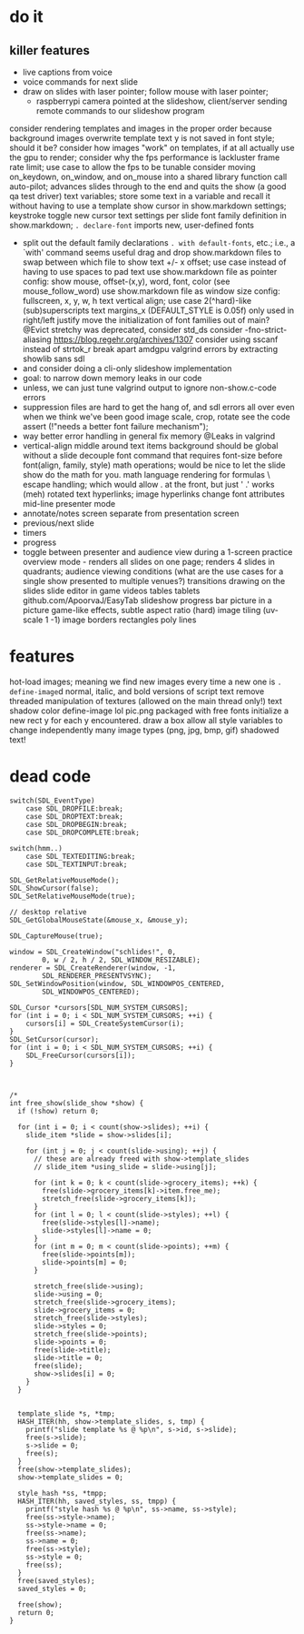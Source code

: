 # do it

## killer features
- live captions from voice
- voice commands for next slide
- draw on slides with laser pointer; follow mouse with laser pointer;
  - raspberrypi camera pointed at the slideshow, client/server sending remote commands to our slideshow program

consider rendering templates and images in the proper order because background images overwrite template text
y is not saved in font style; should it be?
consider how images "work" on templates, if at all
actually use the gpu to render; consider why the fps performance is lackluster
frame rate limit; use case to allow the fps to be tunable
consider moving on_keydown, on_window, and on_mouse into a shared library function call
auto-pilot; advances slides through to the end and quits the show (a good qa test driver)
text variables; store some text in a variable and recall it without having to use a template
show cursor in show.markdown settings; keystroke toggle
new cursor text settings per slide
font family definition in show.markdown; `. declare-font` imports new, user-defined fonts
  - split out the default family declarations `. with default-fonts`, etc.; i.e., a `with' command seems useful
drag and drop show.markdown files to swap between which file to show
text +/- x offset; use case instead of having to use spaces to pad text
use show.markdown file as pointer config: show mouse, offset-(x,y), word, font, color (see mouse_follow_word)
use show.markdown file as window size config: fullscreen, x, y, w, h
text vertical align; use case 2(^hard)-like (sub)superscripts
text margins_x (DEFAULT_STYLE is 0.05f) only used in right/left justify
move the initialization of font families out of main? @Evict
stretchy was deprecated, consider std_ds
consider -fno-strict-aliasing https://blog.regehr.org/archives/1307
consider using sscanf instead of strtok_r
break apart amdgpu valgrind errors by extracting showlib sans sdl
  - and consider doing a cli-only slideshow implementation 
  - goal: to narrow down memory leaks in our code
  - unless, we can just tune valgrind output to ignore non-show.c-code errors
  - suppression files are hard to get the hang of,
    and sdl errors all over even when we think we've been good
image scale, crop, rotate
see the code assert (!"needs a better font failure mechanism");
- way better error handling in general
fix memory @Leaks in valgrind
- vertical-align middle around text items
background should be global without a slide
decouple font command that requires font-size before font(align, family, style)
math operations; would be nice to let the slide show do the math for you.
math language rendering for formulas
\ escape handling; which would allow . at the front, but just ' .' works (meh)
rotated text
hyperlinks; image hyperlinks
change font attributes mid-line
presenter mode
- annotate/notes screen separate from presentation screen
- previous/next slide
- timers
- progress
- toggle between presenter and audience view during
  a 1-screen practice
overview mode - renders all slides on one page; renders 4 slides in quadrants;
audience viewing conditions (what are the use cases for a single show presented to multiple venues?)
transitions
drawing on the slides
slide editor in game
videos
tables
tablets github.com/ApoorvaJ/EasyTab
slideshow progress bar
picture in a picture
game-like effects, subtle
aspect ratio (hard)
image tiling (uv-scale 1 -1)
image borders
rectangles
poly lines

# features
hot-load images; meaning we find new images every time a new one is `. define-image`d
normal, italic, and bold versions of script text
remove threaded manipulation of textures (allowed on the main thread only!)
text shadow color
define-image lol pic.png
packaged with free fonts
initialize a new rect y for each y encountered. draw a box
allow all style variables to change independently
many image types (png, jpg, bmp, gif)
shadowed text!

# dead code

    switch(SDL_EventType)
        case SDL_DROPFILE:break;
        case SDL_DROPTEXT:break;
        case SDL_DROPBEGIN:break;
        case SDL_DROPCOMPLETE:break;

    switch(hmm..)
        case SDL_TEXTEDITING:break;
        case SDL_TEXTINPUT:break;

    SDL_GetRelativeMouseMode();
    SDL_ShowCursor(false);
    SDL_SetRelativeMouseMode(true);

    // desktop relative
    SDL_GetGlobalMouseState(&mouse_x, &mouse_y); 

    SDL_CaptureMouse(true);
    
    window = SDL_CreateWindow("schlides!", 0,
            0, w / 2, h / 2, SDL_WINDOW_RESIZABLE);
    renderer = SDL_CreateRenderer(window, -1,
            SDL_RENDERER_PRESENTVSYNC);
    SDL_SetWindowPosition(window, SDL_WINDOWPOS_CENTERED,
            SDL_WINDOWPOS_CENTERED);

    SDL_Cursor *cursors[SDL_NUM_SYSTEM_CURSORS];
    for (int i = 0; i < SDL_NUM_SYSTEM_CURSORS; ++i) {
        cursors[i] = SDL_CreateSystemCursor(i);
    }
    SDL_SetCursor(cursor);
    for (int i = 0; i < SDL_NUM_SYSTEM_CURSORS; ++i) {
        SDL_FreeCursor(cursors[i]);
    }
    
    

    /*
    int free_show(slide_show *show) {
      if (!show) return 0;
    
      for (int i = 0; i < count(show->slides); ++i) {
        slide_item *slide = show->slides[i];
    
        for (int j = 0; j < count(slide->using); ++j) {
          // these are already freed with show->template_slides
          // slide_item *using_slide = slide->using[j];
          
          for (int k = 0; k < count(slide->grocery_items); ++k) {
            free(slide->grocery_items[k]->item.free_me);
            stretch_free(slide->grocery_items[k]);
          }
          for (int l = 0; l < count(slide->styles); ++l) {
            free(slide->styles[l]->name);
            slide->styles[l]->name = 0;
          }
          for (int m = 0; m < count(slide->points); ++m) {
            free(slide->points[m]);
            slide->points[m] = 0;
          }
    
          stretch_free(slide->using);
          slide->using = 0;
          stretch_free(slide->grocery_items);
          slide->grocery_items = 0;
          stretch_free(slide->styles);
          slide->styles = 0;
          stretch_free(slide->points);
          slide->points = 0;
          free(slide->title);
          slide->title = 0;
          free(slide);
          show->slides[i] = 0;
        }
      }
        
    
      template_slide *s, *tmp;
      HASH_ITER(hh, show->template_slides, s, tmp) {
        printf("slide template %s @ %p\n", s->id, s->slide);
        free(s->slide);
        s->slide = 0;
        free(s);
      }
      free(show->template_slides);
      show->template_slides = 0;
    
      style_hash *ss, *tmpp;
      HASH_ITER(hh, saved_styles, ss, tmpp) {
        printf("style hash %s @ %p\n", ss->name, ss->style);
        free(ss->style->name);
        ss->style->name = 0;
        free(ss->name);
        ss->name = 0;
        free(ss->style);
        ss->style = 0;
        free(ss);
      }
      free(saved_styles);
      saved_styles = 0;
    
      free(show);
      return 0;
    }